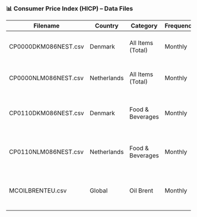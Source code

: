 ### 📊 Consumer Price Index (HICP) – Data Files

| Filename                 | Country       | Category          | Frequency | Base Year | Description                                   |  URL                                                               |
|--------------------------|---------------|-------------------|-----------|-----------|-----------------------------------------------|------------------------------------------------------------------- |
| CP0000DKM086NEST.csv     | Denmark       | All Items (Total) | Monthly   | 2015=100  | Denmark's overall Harmonized CPI              |https://fred.stlouisfed.org/graph/fredgraph.csv?id=CP0000DKM086NEST |
| CP0000NLM086NEST.csv     | Netherlands   | All Items (Total) | Monthly   | 2015=100  | Netherlands' overall Harmonized CPI           |https://fred.stlouisfed.org/graph/fredgraph.csv?id=CP0000NLM086NEST |
| CP0110DKM086NEST.csv     | Denmark       | Food & Beverages  | Monthly   | 2015=100  | Denmark's food-specific Harmonized CPI        |https://fred.stlouisfed.org/graph/fredgraph.csv?id=CP0110DKM086NEST |
| CP0110NLM086NEST.csv     | Netherlands   | Food & Beverages  | Monthly   | 2015=100  | Netherlands' food-specific Harmonized CPI     |https://fred.stlouisfed.org/graph/fredgraph.csv?id=CP0110NLM086NEST |
| MCOILBRENTEU.csv         | Global        | Oil Brent         | Monthly   | 2015=100  | Crude Oil Brent - produced in the North Sea   |https://fred.stlouisfed.org/series/MCOILBRENTEU  - manual selection |